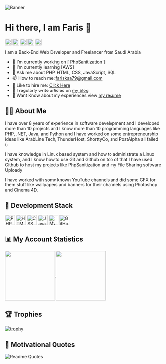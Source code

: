 ![Banner](https://h.top4top.io/p_1918t0i531.gif)  

# Hi there, I am Faris 👋

<a href="https://twitter.com/farisd3v">
  <img align="left" alt="Faris | Twitter" width="21px" src="https://image.flaticon.com/icons/svg/2111/2111688.svg" />
</a>
<a href="https://instagram.com/fariscode">
  <img align="left" alt="Faris | Instagram" width="21px" src="https://image.flaticon.com/icons/svg/2111/2111463.svg" />
</a>
<a href="https://www.facebook.com/farisd3v">
  <img align="left" alt="Faris | Facebook" width="21px" src="https://image.flaticon.com/icons/svg/2111/2111398.svg" />
</a>
<a href="https://www.linkedin.com/in/farisotaibi/">
  <img align="left" alt="Faris | LinkedIn" width="21px" src="https://image.flaticon.com/icons/svg/2111/2111499.svg" />
</a>
<a href="https://t.me/fariscode">
  <img align="left" alt="Faris | Telegram" width="21px" src="https://image.flaticon.com/icons/svg/2111/2111646.svg" />
</a>

<br />
<br />
I am a Back-End Web Developer and Freelancer from Saudi Arabia

- 🔭 I’m currently working on [ [PhpSanitization](https://github.com/farisd3v/PhpSanitization) ]
- 🌱 I’m currently learning [AWS]
- 💬 Ask me about PHP, HTML, CSS, JavaScript, SQL
- 📫 How to reach me: farisksa79@gmail.com
- 👔 Like to hire me: [Click Here](https://forms.gle/bLV2rajU8Ts4KRPZ7)
- 📝 I regularly write articles on [my blog](https://www.farisotaibi.com/)
- 📄 Want Know about my experiences view [my resume](https://github.com/fariscode511/MyCV/blob/main/My_CV.pdf)

## 👨‍💻 About Me

I have over 8 years of experience in software development and I developed more than 10 projects and I know more than 10 programming languages like PHP, .NET, Java, and Python and I have worked on some entrepreneurship ideas like ArabLine Tech, ThunderHost, ShorttyCo, and PostAlpha all failed (:

I have knowledge in Linux based system and how to administrate a Linux system, and I know how to use Git and Github on top of that I have used Github to host my projects like PhpSanitization and my File Sharing software Uploady

I have worked with some known YouTube channels and did some GFX for them stuff like wallpapers and banners for their channels using Photoshop and Cinema 4D.

## 🔧 Development Stack
<div align="left">
  <a href="http://php.net/">
    <img align="left" alt="PHP" width="32px" src="https://raw.githubusercontent.com/farisd3v/farisd3v/main/icons/php.svg" />
  </a>
  
  <a href="https://whatwg.org/">
    <img align="left" alt="HTML" width="32px" src="https://raw.githubusercontent.com/farisd3v/farisd3v/main/icons/html-5.svg" />
  </a>
  
  <a href="https://www.w3.org/Style/CSS/">
    <img align="left" alt="CSS" width="32px" src="https://raw.githubusercontent.com/farisd3v/farisd3v/main/icons/css.svg" />
  </a>
  
  <a href="https://www.javascript.com/">
    <img align="left" alt="Javascript" width="32px" src="https://raw.githubusercontent.com/farisd3v/farisd3v/main/icons/javascript.svg" />
  </a>
  
  <a href="https://www.mysql.com/">
    <img align="left" alt="MySQL" width="32px" src="https://raw.githubusercontent.com/farisd3v/farisd3v/main/icons/mysql.svg" />
  </a>
 
  <a href="https://www.github.com/">
    <img align="left" alt="GitHub" width="32px" src="https://raw.githubusercontent.com/farisd3v/farisd3v/main/icons/github.svg" />
  </a>
</div>

<br />
<br />

## 📊 My Account Statistics

<a href="#">
  <img align="center" height="160em" src="https://github-readme-stats.vercel.app/api?username=farisd3v&hide=["issues"]&show_icons=true" />
</a>
<a href="#">
  <img align="center" height="160em" src="https://github-readme-stats.vercel.app/api/top-langs/?username=farisd3v&hide=ruby,blade&show_icons=true&layout=compact&&langs_count=4&locale=en" />
</a>

## 🏆 Trophies

[![trophy](https://github-profile-trophy.vercel.app/?username=farisd3v&theme=flat&rank=SSS,SS,S,AAA,AA,A,B,C&margin-w=15)](#)

## 📖 Motivational Quotes

![Readme Quotes](https://quotes-github-readme.vercel.app/api?type=horizontal)
